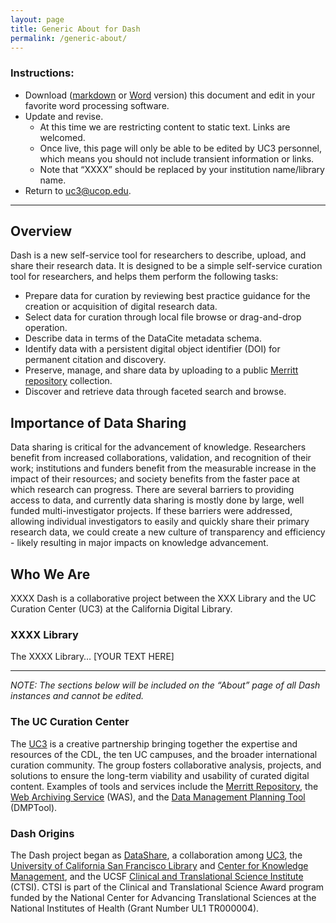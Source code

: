 ```yaml
---
layout: page
title: Generic About for Dash
permalink: /generic-about/
---
```


### Instructions:
* Download ([markdown](http://raw.githubusercontent.com/CDLUC3/dash/gh-pages/generic-about.md) or [Word](https://github.com/CDLUC3/dash/blob/gh-pages/docs/About.docx?raw=true) version) this document and edit in your favorite word processing software. 
* Update and revise. 
  * At this time we are restricting content to static text. Links are welcomed.
  * Once live, this page will only be able to be edited by UC3 personnel, which means you should not include transient information or links.
  * Note that “XXXX” should be replaced by your institution name/library name.
* Return to [uc3@ucop.edu](mailto:uc3@ucop.edu). 

***

## Overview 

Dash is a new self-service tool for researchers to describe, upload, and share their research data. It is designed to be a simple self-service curation tool for researchers, and helps them perform the following tasks:

* Prepare data for curation by reviewing best practice guidance for the creation or acquisition of digital research data.
* Select data for curation through local file browse or drag-and-drop operation.
* Describe data in terms of the DataCite metadata schema.
* Identify data with a persistent digital object identifier (DOI) for permanent citation and discovery.
* Preserve, manage, and share data by uploading to a public [Merritt repository](http://merritt.cdlib.org) collection.
* Discover and retrieve data through faceted search and browse.

## Importance of Data Sharing

Data sharing is critical for the advancement of knowledge. Researchers benefit from increased collaborations, validation, and recognition of their work; institutions and funders benefit from the measurable increase in the impact of their resources; and society benefits from the faster pace at which research can progress. There are several barriers to providing access to data, and currently data sharing is mostly done by large, well funded multi-investigator projects. If these barriers were addressed, allowing individual investigators to easily and quickly share their primary research data, we could create a new culture of transparency and efficiency - likely resulting in major impacts on knowledge advancement.

## Who We Are

XXXX Dash is a collaborative project between the XXX Library and the UC Curation Center (UC3) at the California Digital Library. 

### XXXX Library

The XXXX Library… [YOUR TEXT HERE] 

*** 

_NOTE: The sections below will be included on the “About” page of all Dash instances and cannot be edited._

### The UC Curation Center
The [UC3](http://cdlib.org/services/uc3) is a creative partnership bringing together the expertise and resources of the CDL, the ten UC campuses, and the broader international curation community. The group fosters collaborative analysis, projects, and solutions to ensure the long-term viability and usability of curated digital content. Examples of tools and services include the [Merritt Repository](http://merritt.cdlib.org), the [Web Archiving Service](http://was.cdlib.org/) (WAS), and the [Data Management Planning Tool](http://dmptool.org) (DMPTool).

### Dash Origins
The Dash project began as [DataShare](http://datashare.ucsf.edu), a collaboration among [UC3](http://www.cdlib.org/services/uc3), the [University of California San Francisco Library](http://www.library.ucsf.edu/) and [Center for Knowledge Management](http://www.library.ucsf.edu/about/ckm), and the UCSF [Clinical and Translational Science Institute](http://ctsi.ucsf.edu/) (CTSI). CTSI is part of the Clinical and Translational Science Award program funded by the National Center for Advancing Translational Sciences at the National Institutes of Health (Grant Number UL1 TR000004).
